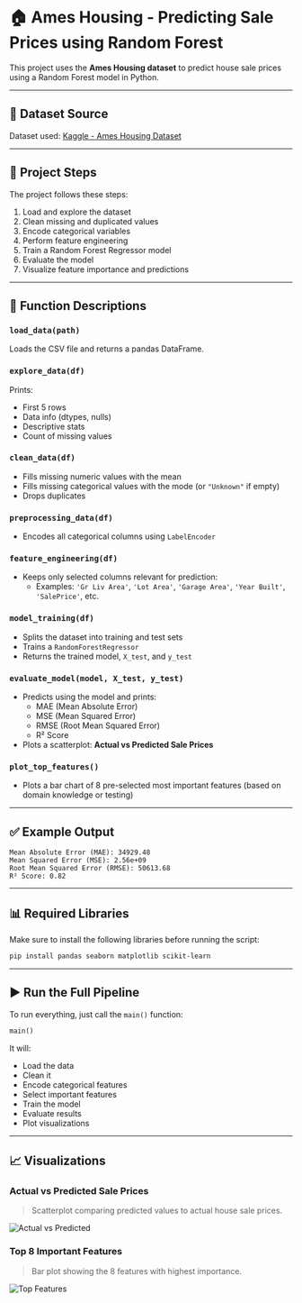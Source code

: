 
# 🏠 Ames Housing - Predicting Sale Prices using Random Forest

This project uses the **Ames Housing dataset** to predict house sale prices using a Random Forest model in Python.

---

## 📁 Dataset Source

Dataset used: [Kaggle - Ames Housing Dataset](https://www.kaggle.com/datasets/prevek18/ames-housing-dataset/data)

---

## 📌 Project Steps

The project follows these steps:

1. Load and explore the dataset
2. Clean missing and duplicated values
3. Encode categorical variables
4. Perform feature engineering
5. Train a Random Forest Regressor model
6. Evaluate the model
7. Visualize feature importance and predictions

---

## 🧩 Function Descriptions

### `load_data(path)`
Loads the CSV file and returns a pandas DataFrame.

### `explore_data(df)`
Prints:
- First 5 rows
- Data info (dtypes, nulls)
- Descriptive stats
- Count of missing values

### `clean_data(df)`
- Fills missing numeric values with the mean
- Fills missing categorical values with the mode (or `"Unknown"` if empty)
- Drops duplicates

### `preprocessing_data(df)`
- Encodes all categorical columns using `LabelEncoder`

### `feature_engineering(df)`
- Keeps only selected columns relevant for prediction:
  - Examples: `'Gr Liv Area'`, `'Lot Area'`, `'Garage Area'`, `'Year Built'`, `'SalePrice'`, etc.

### `model_training(df)`
- Splits the dataset into training and test sets
- Trains a `RandomForestRegressor`
- Returns the trained model, `X_test`, and `y_test`

### `evaluate_model(model, X_test, y_test)`
- Predicts using the model and prints:
  - MAE (Mean Absolute Error)
  - MSE (Mean Squared Error)
  - RMSE (Root Mean Squared Error)
  - R² Score
- Plots a scatterplot: **Actual vs Predicted Sale Prices**

### `plot_top_features()`
- Plots a bar chart of 8 pre-selected most important features (based on domain knowledge or testing)

---

## ✅ Example Output

```text
Mean Absolute Error (MAE): 34929.48  
Mean Squared Error (MSE): 2.56e+09  
Root Mean Squared Error (RMSE): 50613.68  
R² Score: 0.82
```

---

## 📊 Required Libraries

Make sure to install the following libraries before running the script:

```bash
pip install pandas seaborn matplotlib scikit-learn
```

---

## ▶️ Run the Full Pipeline

To run everything, just call the `main()` function:

```python
main()
```

It will:
- Load the data
- Clean it
- Encode categorical features
- Select important features
- Train the model
- Evaluate results
- Plot visualizations

---

## 📈 Visualizations

### Actual vs Predicted Sale Prices

> Scatterplot comparing predicted values to actual house sale prices.

![Actual vs Predicted](path/to/actual_vs_predicted.png)

### Top 8 Important Features

> Bar plot showing the 8 features with highest importance.

![Top Features](path/to/top_features.png)
